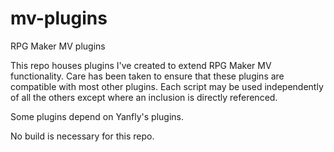 # mv-plugins
RPG Maker MV plugins

This repo houses plugins I've created to extend RPG Maker MV functionality.  Care has been taken to ensure that these plugins are compatible with most other plugins.  Each script may be used independently of all the others except where an inclusion is directly referenced.

Some plugins depend on Yanfly's plugins.

No build is necessary for this repo.

